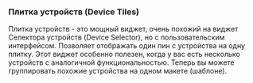 ### Плитка устройств (Device Tiles)

Плитка устройств - это мощный виджет, очень похожий на виджет Селектора устройств (Device Selector), но с пользовательским интерфейсом. Позволяет отображать один пин с устройства на одну плитку.
Этот виджет особенно полезен, когда у вас есть несколько устройств с аналогичной функциональностью. Теперь вы можете группировать похожие устройства на одном макете (шаблоне).
